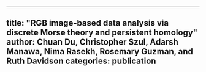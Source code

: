 ----
title: "RGB image-based data analysis via discrete Morse theory and persistent homology"
author: Chuan Du, Christopher Szul, Adarsh Manawa, Nima Rasekh, Rosemary Guzman, and Ruth Davidson
categories: publication
----
